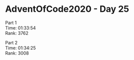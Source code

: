 # AdventOfCode2020 - Day 25
  
Part 1    
Time: 01:33:54  
Rank: 3762  

Part 2  
Time: 01:34:25  
Rank: 3008  


